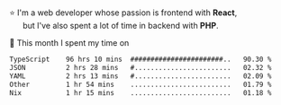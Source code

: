 ⭐ I'm a web developer whose passion is frontend with <b>React</b>,<br/>
&nbsp; &nbsp; &nbsp; but I've also spent a lot of time in backend with <b>PHP</b>.

📅 This month I spent my time on

<!--START_SECTION:waka-->

```txt
TypeScript    96 hrs 10 mins  #######################..   90.30 %
JSON          2 hrs 28 mins   #........................   02.32 %
YAML          2 hrs 13 mins   #........................   02.09 %
Other         1 hr 54 mins    .........................   01.79 %
Nix           1 hr 15 mins    .........................   01.18 %
```

<!--END_SECTION:waka-->
